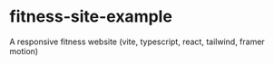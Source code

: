 # fitness-site-example
A responsive fitness website (vite, typescript, react, tailwind, framer motion)
